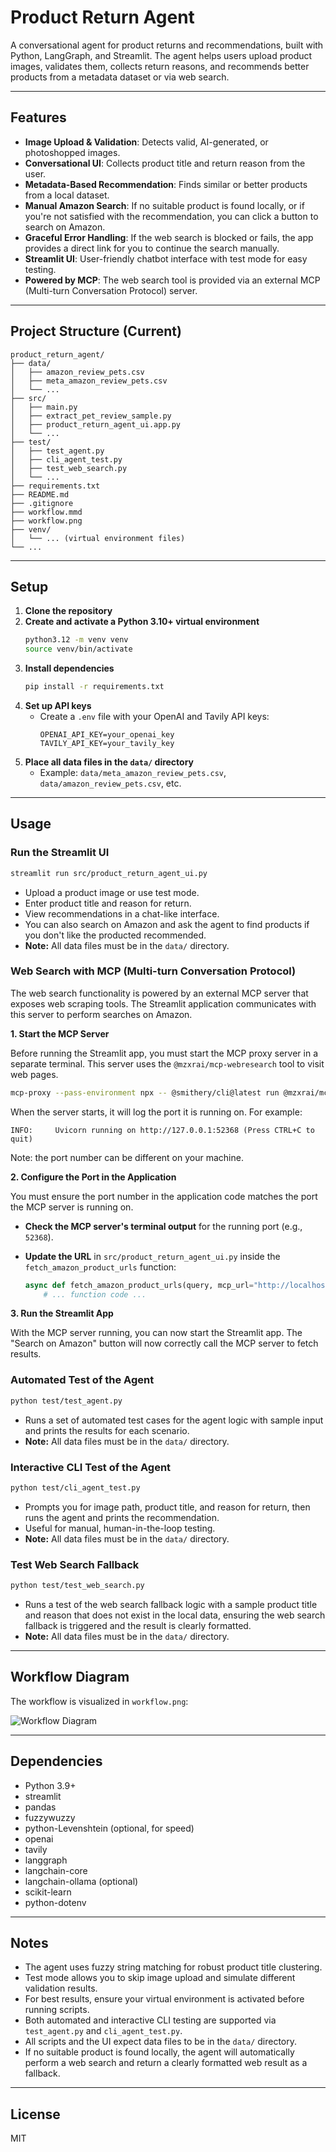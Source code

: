 # Product Return Agent

A conversational agent for product returns and recommendations, built with Python, LangGraph, and Streamlit. The agent helps users upload product images, validates them, collects return reasons, and recommends better products from a metadata dataset or via web search.

---

## Features
- **Image Upload & Validation**: Detects valid, AI-generated, or photoshopped images.
- **Conversational UI**: Collects product title and return reason from the user.
- **Metadata-Based Recommendation**: Finds similar or better products from a local dataset.
- **Manual Amazon Search**: If no suitable product is found locally, or if you're not satisfied with the recommendation, you can click a button to search on Amazon.
- **Graceful Error Handling**: If the web search is blocked or fails, the app provides a direct link for you to continue the search manually.
- **Streamlit UI**: User-friendly chatbot interface with test mode for easy testing.
- **Powered by MCP**: The web search tool is provided via an external MCP (Multi-turn Conversation Protocol) server.

---

## Project Structure (Current)

```
product_return_agent/
├── data/
│   ├── amazon_review_pets.csv
│   ├── meta_amazon_review_pets.csv
│   └── ...
├── src/
│   ├── main.py
│   ├── extract_pet_review_sample.py
│   ├── product_return_agent_ui.app.py
│   └── ...
├── test/
│   ├── test_agent.py
│   ├── cli_agent_test.py
│   ├── test_web_search.py
│   └── ...
├── requirements.txt
├── README.md
├── .gitignore
├── workflow.mmd
├── workflow.png
├── venv/
│   └── ... (virtual environment files)
└── ...
```

---

## Setup

1. **Clone the repository**
2. **Create and activate a Python 3.10+ virtual environment**
   ```bash
   python3.12 -m venv venv
   source venv/bin/activate
   ```
3. **Install dependencies**
   ```bash
   pip install -r requirements.txt
   ```
4. **Set up API keys**
   - Create a `.env` file with your OpenAI and Tavily API keys:
     ```env
     OPENAI_API_KEY=your_openai_key
     TAVILY_API_KEY=your_tavily_key
     ```
5. **Place all data files in the `data/` directory**
   - Example: `data/meta_amazon_review_pets.csv`, `data/amazon_review_pets.csv`, etc.

---

## Usage

### **Run the Streamlit UI**
```bash
streamlit run src/product_return_agent_ui.py
```
- Upload a product image or use test mode.
- Enter product title and reason for return.
- View recommendations in a chat-like interface.
- You can also search on Amazon and ask the agent to find products if you don't like the producted recommended.
- **Note:** All data files must be in the `data/` directory.

### **Web Search with MCP (Multi-turn Conversation Protocol)**

The web search functionality is powered by an external MCP server that exposes web scraping tools. The Streamlit application communicates with this server to perform searches on Amazon.

**1. Start the MCP Server**

Before running the Streamlit app, you must start the MCP proxy server in a separate terminal. This server uses the `@mzxrai/mcp-webresearch` tool to visit web pages.

```bash
mcp-proxy --pass-environment npx -- @smithery/cli@latest run @mzxrai/mcp-webresearch --config '{}'
```

When the server starts, it will log the port it is running on. For example:

```
INFO:     Uvicorn running on http://127.0.0.1:52368 (Press CTRL+C to quit)
```
Note: the port number can be different on your machine.

**2. Configure the Port in the Application**

You must ensure the port number in the application code matches the port the MCP server is running on.

-   **Check the MCP server's terminal output** for the running port (e.g., `52368`).
-   **Update the URL** in `src/product_return_agent_ui.py` inside the `fetch_amazon_product_urls` function:

    ```python
    async def fetch_amazon_product_urls(query, mcp_url="http://localhost:52368/sse"):
        # ... function code ...
    ```

**3. Run the Streamlit App**

With the MCP server running, you can now start the Streamlit app. The "Search on Amazon" button will now correctly call the MCP server to fetch results.

### **Automated Test of the Agent**
```bash
python test/test_agent.py
```
- Runs a set of automated test cases for the agent logic with sample input and prints the results for each scenario.
- **Note:** All data files must be in the `data/` directory.

### **Interactive CLI Test of the Agent**
```bash
python test/cli_agent_test.py
```
- Prompts you for image path, product title, and reason for return, then runs the agent and prints the recommendation.
- Useful for manual, human-in-the-loop testing.
- **Note:** All data files must be in the `data/` directory.

### **Test Web Search Fallback**
```bash
python test/test_web_search.py
```
- Runs a test of the web search fallback logic with a sample product title and reason that does not exist in the local data, ensuring the web search fallback is triggered and the result is clearly formatted.
- **Note:** All data files must be in the `data/` directory.

---

## Workflow Diagram

The workflow is visualized in `workflow.png`:

![Workflow Diagram](workflow.png)

---

## Dependencies
- Python 3.9+
- streamlit
- pandas
- fuzzywuzzy
- python-Levenshtein (optional, for speed)
- openai
- tavily
- langgraph
- langchain-core
- langchain-ollama (optional)
- scikit-learn
- python-dotenv

---

## Notes
- The agent uses fuzzy string matching for robust product title clustering.
- Test mode allows you to skip image upload and simulate different validation results.
- For best results, ensure your virtual environment is activated before running scripts.
- Both automated and interactive CLI testing are supported via `test_agent.py` and `cli_agent_test.py`.
- All scripts and the UI expect data files to be in the `data/` directory.
- If no suitable product is found locally, the agent will automatically perform a web search and return a clearly formatted web result as a fallback.

---

## License
MIT 